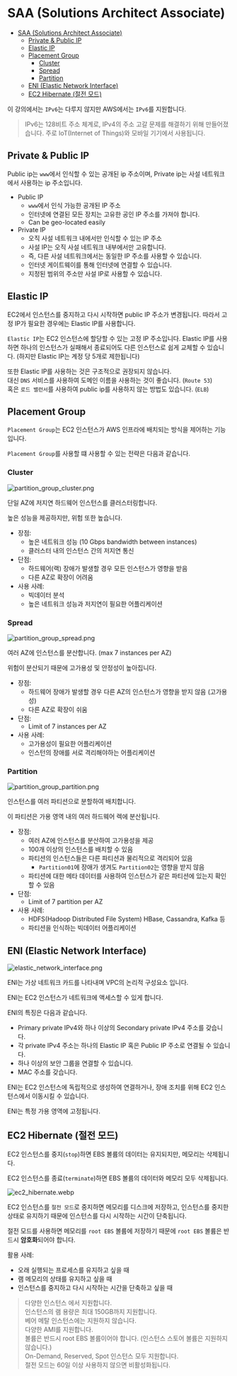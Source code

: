 # SAA (Solutions Architect Associate)

- [SAA (Solutions Architect Associate)](#saa-solutions-architect-associate)
  - [Private \& Public IP](#private--public-ip)
  - [Elastic IP](#elastic-ip)
  - [Placement Group](#placement-group)
    - [Cluster](#cluster)
    - [Spread](#spread)
    - [Partition](#partition)
  - [ENI (Elastic Network Interface)](#eni-elastic-network-interface)
  - [EC2 Hibernate (절전 모드)](#ec2-hibernate-절전-모드)

이 강의에서는 `IPv6`는 다루지 않지만 AWS에서는 `IPv6`를 지원합니다.

> IPv6는 128비트 주소 체계로, IPv4의 주소 고갈 문제를 해결하기 위해 만들어졌습니다.
> 주로 IoT(Internet of Things)와 모바일 기기에서 사용됩니다.

## Private & Public IP

Public ip는 `www`에서 인식할 수 있는 공개된 ip 주소이며,
Private ip는 사설 네트워크에서 사용하는 ip 주소입니다.

- Public IP
    - `www`에서 인식 가능한 공개된 IP 주소
    - 인터넷에 연결된 모든 장치는 고유한 공인 IP 주소를 가져야 합니다.
    - Can be geo-located easily
- Private IP
    - 오직 사설 네트워크 내에서만 인식할 수 있는 IP 주소
    - 사설 IP는 오직 사설 네트워크 내부에서만 고유합니다.
    - 즉, 다른 사설 네트워크에서는 동일한 IP 주소를 사용할 수 있습니다.
    - 인터넷 게이트웨이를 통해 인터넷에 연결할 수 있습니다.
    - 지정된 범위의 주소만 사설 IP로 사용할 수 있습니다.

## Elastic IP

EC2에서 인스턴스를 중지하고 다시 시작하면 public IP 주소가 변경됩니다.
따라서 고정 IP가 필요한 경우에는 Elastic IP를 사용합니다.

`Elastic IP`는 EC2 인스턴스에 할당할 수 있는 고정 IP 주소입니다.
Elastic IP를 사용하면 하나의 인스턴스가 실패해서 종료되어도 다른 인스턴스로 쉽게 교체할 수 있습니다.
(하지만 Elastic IP는 계정 당 5개로 제한됩니다)

또한 Elastic IP를 사용하는 것은 구조적으로 권장되지 않습니다.   
대신 `DNS` 서비스를 사용하여 도메인 이름을 사용하는 것이 좋습니다. (`Route 53`)  
혹은 `로드 밸런서`를 사용하여 public ip를 사용하지 않는 방법도 있습니다. (`ELB`)

## Placement Group

`Placement Group`는 EC2 인스턴스가 AWS 인프라에 배치되는 방식을 제어하는 기능입니다.

`Placement Group`를 사용할 떄 사용할 수 있는 전략은 다음과 같습니다.

### Cluster

![partition_group_cluster.png](images%2Fplacement_group_cluster.png)

단일 AZ에 저지연 하드웨어 인스턴스를 클러스터링합니다.

높은 성능을 제공하지만, 위험 또한 높습니다.

* 장점:
    * 높은 네트워크 성능 (10 Gbps bandwidth between instances)
    * 클러스터 내의 인스턴스 간의 저지연 통신
* 단점:
    * 하드웨어(랙) 장애가 발생할 경우 모든 인스턴스가 영향을 받음
    * 다른 AZ로 확장이 어려움
* 사용 사례:
    * 빅데이터 분석
    * 높은 네트워크 성능과 저지연이 필요한 어플리케이션

### Spread

![partition_group_spread.png](images%2Fplacement_group_spread.png)

여러 AZ에 인스턴스를 분산합니다. (max 7 instances per AZ)

위험이 분산되기 때문에 고가용성 및 안정성이 높아집니다.

* 장점:
    * 하드웨어 장애가 발생할 경우 다른 AZ의 인스턴스가 영향을 받지 않음 (고가용성)
    * 다른 AZ로 확장이 쉬움
* 단점:
    * Limit of 7 instances per AZ
* 사용 사례:
    * 고가용성이 필요한 어플리케이션
    * 인스턴의 장애를 서로 격리해야하는 어플리케이션

### Partition

![partition_group_partition.png](images%2Fplacement_group_partition.png)

인스턴스를 여러 파티션으로 분할하여 배치합니다.

이 파티션은 가용 영역 내의 여러 하드웨어 렉에 분산됩니다.

* 장점:
    * 여러 AZ에 인스턴스를 분산하여 고가용성을 제공
    * 100개 이상의 인스턴스를 배치할 수 있음
    * 파티션의 인스턴스들은 다른 파티션과 물리적으로 격리되어 있음
        * `Partition01`에 장애가 생겨도 `Partition02`는 영향을 받지 않음
    * 파티션에 대한 메타 데이터를 사용하여 인스턴스가 같은 파티션에 있는지 확인할 수 있음
* 단점:
    * Limit of 7 partition per AZ
* 사용 사례:
    * HDFS(Hadoop Distributed File System) HBase, Cassandra, Kafka 등
    * 파티션을 인식하는 빅데이터 어플리케이션

## ENI (Elastic Network Interface)

![elastic_network_interface.png](images%2Felastic_network_interface.png)

ENI는 가상 네트워크 카드를 나타내며 VPC의 논리적 구성요소 입니다.

ENI는 EC2 인스턴스가 네트워크에 액세스할 수 있게 합니다.

ENI의 특징은 다음과 같습니다.

* Primary private IPv4와 하나 이상의 Secondary private IPv4 주소를 갖습니다.
* 각 private IPv4 주소는 하나의 Elastic IP 혹은 Public IP 주소로 연결될 수 있습니다.
* 하나 이상의 보안 그룹을 연결할 수 있습니다.
* MAC 주소를 갖습니다.

ENI는 EC2 인스턴스에 독립적으로 생성하여 연결하거나,
장애 조치를 위해 EC2 인스턴스에서 이동시킬 수 있습니다.

ENI는 특정 가용 영역에 고정됩니다.

## EC2 Hibernate (절전 모드)

EC2 인스턴스를 중지(`stop`)하면 EBS 볼륨의 데이터는 유지되지만, 메모리는 삭제됩니다.

EC2 인스턴스를 종료(`terminate`)하면 EBS 볼륨의 데이터와 메모리 모두 삭제됩니다.

![ec2_hibernate.webp](images%2Fec2_hibernate.webp)

EC2 인스턴스를 `절전 모드`로 중지하면 메모리를 디스크에 저장하고,
인스턴스를 중지한 상태로 유지하기 때문에 인스턴스를 다시 시작하는 시간이 단축됩니다.

절전 모드를 사용하면 메모리를 `root EBS` 볼륨에 저장하기 때문에
`root EBS` 볼륨은 반드시 **암호화**되어야 합니다.

활용 사례:
* 오래 실행되는 프로세스를 유지하고 싶을 때
* 램 메모리의 상태를 유지하고 싶을 때
* 인스턴스를 중지하고 다시 시작하는 시간을 단축하고 싶을 때

> 다양한 인스턴스 에서 지원합니다.  
> 인스턴스의 램 용량은 최대 150GB까지 지원합니다.  
> 베어 메탈 인스턴스에는 지원하지 않습니다.  
> 다양한 AMI를 지원합니다.  
> 볼륨은 반드시 root EBS 볼륨이어야 합니다. (인스턴스 스토어 볼륨은 지원하지 않습니다.)  
> On-Demand, Reserved, Spot 인스턴스 모두 지원합니다.  
> 절전 모드는 60일 이상 사용하지 않으면 비활성화됩니다.  
